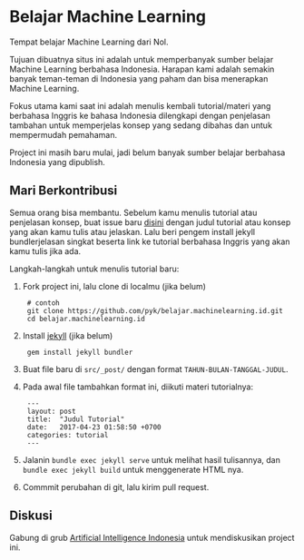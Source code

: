 # Belajar Machine Learning

Tempat belajar Machine Learning dari Nol.

Tujuan dibuatnya situs ini adalah untuk memperbanyak sumber belajar Machine
Learning berbahasa Indonesia. Harapan kami adalah semakin banyak teman-teman 
di Indonesia yang paham dan bisa menerapkan Machine Learning. 

Fokus utama kami saat ini adalah menulis kembali tutorial/materi yang
berbahasa Inggris ke bahasa Indonesia dilengkapi dengan penjelasan 
tambahan untuk memperjelas konsep yang sedang dibahas dan untuk mempermudah 
pemahaman.

Project ini masih baru mulai, jadi belum banyak sumber belajar berbahasa
Indonesia yang dipublish.

## Mari Berkontribusi

Semua orang bisa membantu. Sebelum kamu menulis tutorial atau penjelasan
konsep, buat issue baru [disini](https://github.com/ai-id/belajar.machinelearning.id/issues/new) dengan judul tutorial atau konsep yang akan
kamu tulis atau jelaskan. Lalu beri pengem install jekyll bundlerjelasan singkat beserta link ke tutorial
berbahasa Inggris yang akan kamu tulis jika ada.

Langkah-langkah untuk menulis tutorial baru:

1. Fork project ini, lalu clone di localmu (jika belum)
    
        # contoh
        git clone https://github.com/pyk/belajar.machinelearning.id.git
        cd belajar.machinelearning.id

2. Install [jekyll](https://jekyllrb.com) (jika belum)

        gem install jekyll bundler

3. Buat file baru di `src/_post/` dengan format `TAHUN-BULAN-TANGGAL-JUDUL`.
4. Pada awal file tambahkan format ini, diikuti materi tutorialnya:

        ---
        layout: post
        title:  "Judul Tutorial"
        date:   2017-04-23 01:58:50 +0700
        categories: tutorial
        ---

5. Jalanin `bundle exec jekyll serve` untuk melihat hasil tulisannya, 
    dan `bundle exec jekyll build` untuk menggenerate HTML nya. 
6. Commmit perubahan di git, lalu kirim pull request.

## Diskusi

Gabung di grub [Artificial Intelligence Indonesia](https://www.facebook.com/groups/381957058844611/) untuk mendiskusikan
project ini.
